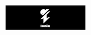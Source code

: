<h1 align="center">
    <img src="https://raw.githubusercontent.com/Threqt/Ionix/master/img/Ionex_Banner.png" alt="Ionix" width="250"/>
    <br>
</h1>
